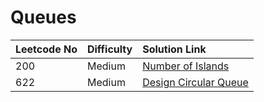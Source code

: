 # Queues

| Leetcode No | Difficulty | Solution Link |
| :--- | :--- | :--- |
| 200 | Medium | [Number of Islands](../difficulty-based-problem-index/leetcode-medium/leetcode-200-number-of-islands.md) |
| 622 | Medium | [Design Circular Queue](../difficulty-based-problem-index/leetcode-medium/leetcode-622-design-circular-queue.md) |

